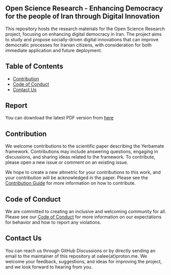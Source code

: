 ## Open Science Research - Enhancing Democracy for the people of Iran through Digital Innovation

This repository hosts the research materials for the Open Science Research project, focusing on enhancing digital democracy in Iran. The project aims to study and propose socially-driven digital innovations that can improve democratic processes for Iranian citizens, with consideration for both immediate application and future deployment.


## Table of Contents

- [Contribution](#contribution)
- [Code of Conduct](#code-of-conduct)
- [Contact Us](#contact-us)

## Report

You can download the latest PDF version from [here](https://github.com/oalee/os-digital-democracy-iran/blob/main/os-research.pdf)

## Contribution

We welcome contributions to the scientific paper describing the Yerbamate framework. Contributions may include answering questions, engaging in discussions, and sharing ideas related to the framework. To contribute, please open a new issue or comment on an existing issue.

We hope to create a new altmetric for your contributions to this work, and your contribution will be acknowledged in the paper. Please see the [Contribution Guide](https://github.com/oalee/os-digital-democracy-iran/blob/main/contributing.md) for more information on how to contribute.

## Code of Conduct

We are committed to creating an inclusive and welcoming community for all. Please see our [Code of Conduct](https://github.com/oalee/os-digital-democracy-iran/blob/main/code-of-conduct.md) for more information on our expectations for behavior and how to report any violations.

## Contact Us
You can reach us through GitHub Discussions or by directly sending an email to the maintainer of this repository at oalee{at}proton.me. We welcome your feedback, suggestions, and ideas for improving the project, and we look forward to hearing from you.
